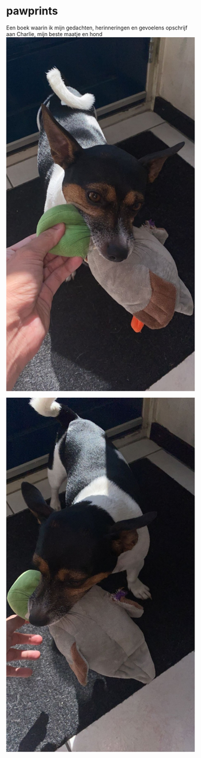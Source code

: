 # pawprints
Een boek waarin ik mijn gedachten, herinneringen en gevoelens opschrijf aan Charlie, mijn beste maatje en hond
![Charlie](https://github.com/darryldejong/readme-assets/blob/f1a34213f45f5fc4028c00360156cde73aeed09c/charlieduck.jpg)

![Charlie2](https://github.com/darryldejong/readme-assets/blob/f1a34213f45f5fc4028c00360156cde73aeed09c/charlieduckt2.jpg)
